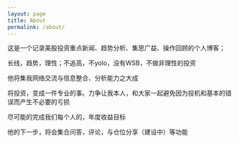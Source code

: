 ```yaml
---
layout: page
title: About
permalink: /about/
---
```


这是一个记录美股投资重点新闻、趋势分析、集思广益、操作回顾的个人博客；

长线，趋势，理性；不追高，不yolo，没有WSB，不做非理性的投资

他将集我网络交流与信息整合、分析能力之大成

将投资，变成一件专业的事。力争让我本人，和大家一起避免因为投机和基本的错误而产生不必要的亏损

尽可能的完成我们每个人的，年度收益目标

他的下一步，将会集合问答，评论，与仓位分享（建设中）等功能
